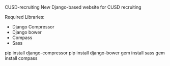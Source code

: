 #
CUSD-recruiting
New Django-based website for CUSD recruiting

Required Libraries:
- Django Compressor
- Django bower
- Compass
- Sass

pip install django-compressor
pip install django-bower
gem install sass
gem install compass
